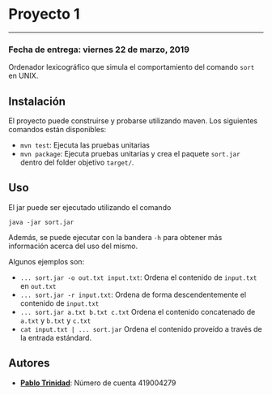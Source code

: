 # Proyecto 1
------------------------------

### Fecha de entrega: viernes 22 de marzo, 2019

Ordenador lexicográfico que simula el comportamiento del
comando `sort` en UNIX.

## Instalación

El proyecto puede construirse y probarse utilizando maven.
Los siguientes comandos están disponibles:

* `mvn test`: Ejecuta las pruebas unitarias
* `mvn package`: Ejecuta pruebas unitarias y crea el paquete `sort.jar`
    dentro del folder objetivo `target/`.

## Uso

El jar puede ser ejecutado utilizando el comando

```
java -jar sort.jar
```

Además, se puede ejecutar con la bandera `-h` para
obtener más información acerca del uso del mismo.

Algunos ejemplos son:
* `... sort.jar -o out.txt input.txt`: Ordena el contenido de `input.txt` en `out.txt`
* `... sort.jar -r input.txt`: Ordena de forma descendentemente el contenido de `input.txt`
* `... sort.jar a.txt b.txt c.txt` Ordena el contenido concatenado de `a.txt` y `b.txt` y `c.txt`
* `cat input.txt | ... sort.jar` Ordena el contenido proveído a través de la entrada estándard.

## Autores

* [**Pablo Trinidad**](https://github.com/pablotrinidad): Número de cuenta 419004279